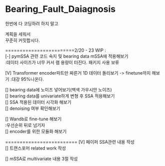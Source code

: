 # Bearing_Fault_Daiagnosis
  
한번에 다 코딩하려 하지 말고  

계획을 세워서  
꾸준히 커밋합시다.  

========================2/20 - 23 
WIP :  
[-] pymSSA 관련 코드 숙지 및 bearing data mSSA에 적용해보기  
:데이터 사이즈가 너무 커서 램 용량이 터진다. 패키지 사용 보류   
  
[V] Transformer encoder파트만 짜른거 1D 데이터 돌리보기 -> finetune까지 해보기 
:대강 95%나온다.   
  
[] bearing data에 노이즈 넣어보기(백색 가우시안 노이즈)    
[] bearing data를 univariate하게 변형 후 SSA 적용해보기  
[] SSA 적용된 데이터 시각화 해보기  
[] denoising 여부 확인해보기  
    
[] Wandb로 fine-tune 해보기   
:우선순위 뒤로 넘기자  
[] encoder를 위한 모듈화 해보기  
  
=========================
[V] 페이퍼 SSA관련 내용 작성    
[] 트랜스포머 related work 작성  


[] mSSA로 multivariate 내용 3절 작성 
